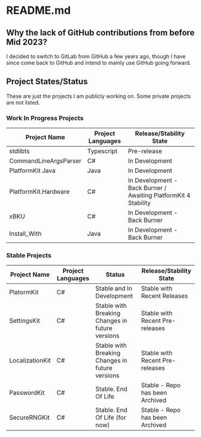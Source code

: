 # README.md

## Why the lack of GitHub contributions from before Mid 2023?
I decided to switch to GitLab from GitHub a few years ago, though I have since come back to GitHub and intend to mainly use GitHub going forward.

## Project States/Status
These are just the projects I am publicly working on. Some private projects are not listed.

### Work In Progress Projects
| Project Name | Project Languages | Release/Stability State |
|-|-|-|
| stdlibts | Typescript | Pre-release  |
| CommandLineArgsParser | C# | In Development |
| PlatformKit Java | Java | In Development |
| PlatformKit.Hardware | C# | In Development - Back Burner / Awaiting PlatformKit 4 Stability |
| xBKU | C# | In Development - Back Burner |
| Install_With | Java | In Development - Back Burner |

### Stable Projects

| Project Name | Project Languages | Status | Release/Stability State |
|-|-|-|-|
| PlatormKit | C# | Stable and In Development | Stable with Recent Releases |
| SettingsKit | C# | Stable with Breaking Changes in future versions | Stable with Recent Pre-releases |
| LocalizationKit | C# | Stable with Breaking Changes in future versions | Stable with Recent Pre-releases |
| PasswordKit | C# | Stable. End Of Life | Stable - Repo has been Archived |
| SecureRNGKit | C# | Stable. End Of Life (for now) | Stable - Repo has been Archived |
